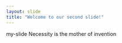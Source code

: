 ```yaml
---
layout: slide
title: "Welcome to our second slide!"
---
```

my-slide
Necessity is the mother of invention